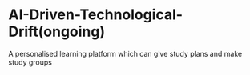 # AI-Driven-Technological-Drift(ongoing)
A personalised learning platform which can give study plans and make study groups
